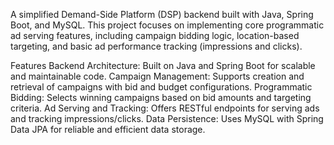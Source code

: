 A simplified Demand-Side Platform (DSP) backend built with Java, Spring Boot, and MySQL. This project focuses on implementing core programmatic ad serving features, including campaign bidding logic, location-based targeting, and basic ad performance tracking (impressions and clicks).

Features
Backend Architecture: Built on Java and Spring Boot for scalable and maintainable code.
Campaign Management: Supports creation and retrieval of campaigns with bid and budget configurations.
Programmatic Bidding: Selects winning campaigns based on bid amounts and targeting criteria.
Ad Serving and Tracking: Offers RESTful endpoints for serving ads and tracking impressions/clicks.
Data Persistence: Uses MySQL with Spring Data JPA for reliable and efficient data storage.
